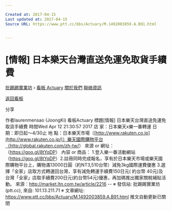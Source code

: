 ```yaml
---

Created at: 2017-04-15
Last updated at: 2017-04-15
Source URL: https://www.ptt.cc/bbs/Actuary/M.1492003859.A.B91.html


---
```


# [情報] 日本樂天台灣直送免運免取貨手續費


[批踢踢實業坊](https://www.ptt.cc/) › [看板 Actuary](https://www.ptt.cc/bbs/Actuary/index.html) [關於我們](https://www.ptt.cc/about.html) [聯絡資訊](https://www.ptt.cc/contact.html)

[返回看板](https://www.ptt.cc/bbs/Actuary/index.html)

分享

作者laurenmensao (JoongKi)
看板Actuary
標題\[情報\] 日本樂天台灣直送免運免取貨手續費
時間Wed Apr 12 21:30:57 2017
店 家：日本樂天x樂一番轉運 日 期：即日起～4/30止 地 點：日本樂天市場（[http://www.rakuten.co.jp](http://www.rakuten.co.jp/)）樂天國際購物平台（<http://global.rakuten.com/zh-tw/>） 來源 or 網址： （<https://goo.gl/8tYqDP>） 內容 or 商品： 1.登入樂一番活動網站（<https://goo.gl/8tYqDP>）2.註冊同時完成報名，享有於日本樂天市場或樂天國際購物平台上，購物滿13000日圓（約NT3,510台幣）減免3kg國際運費優惠 3.選擇「全家」店取方式轉運回台灣，享有減免轉運手續費150日元( 約台幣 40元)及台灣「全家」店取手續費200日元(約台幣54元)優惠，再加碼推出獨家關稅補貼活動。 來源：<http://market.ltn.com.tw/article/2216> -- ※ 發信站: 批踢踢實業坊(ptt.cc), 來自: 101.13.211.71 ※ 文章網址: <https://www.ptt.cc/bbs/Actuary/M.1492003859.A.B91.html>
推文自動更新已關閉

